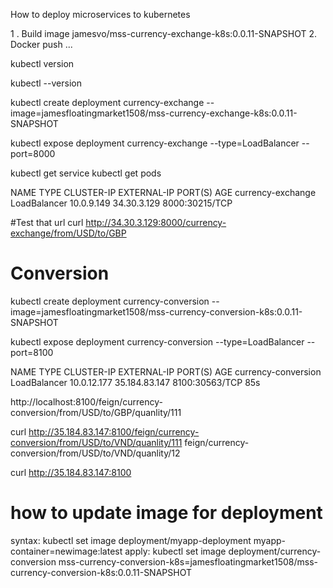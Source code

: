 How to deploy microservices to kubernetes

1 . Build image jamesvo/mss-currency-exchange-k8s:0.0.11-SNAPSHOT
2.  Docker push ...



kubectl version

kubectl --version

kubectl create deployment  currency-exchange --image=jamesfloatingmarket1508/mss-currency-exchange-k8s:0.0.11-SNAPSHOT



kubectl expose deployment currency-exchange --type=LoadBalancer --port=8000


kubectl get service
kubectl get pods


NAME                      TYPE           CLUSTER-IP    EXTERNAL-IP      PORT(S)          AGE
currency-exchange         LoadBalancer   10.0.9.149    34.30.3.129      8000:30215/TCP   

#Test that url
curl http://34.30.3.129:8000/currency-exchange/from/USD/to/GBP


# Conversion 
kubectl create deployment currency-conversion  --image=jamesfloatingmarket1508/mss-currency-conversion-k8s:0.0.11-SNAPSHOT


kubectl expose deployment currency-conversion  --type=LoadBalancer --port=8100

NAME                      TYPE           CLUSTER-IP    EXTERNAL-IP      PORT(S)          AGE
currency-conversion       LoadBalancer   10.0.12.177   35.184.83.147    8100:30563/TCP   85s

http://localhost:8100/feign/currency-conversion/from/USD/to/GBP/quanlity/111

curl http://35.184.83.147:8100/feign/currency-conversion/from/USD/to/VND/quanlity/111
							 feign/currency-conversion/from/USD/to/VND/quanlity/12

curl http://35.184.83.147:8100

# how to update image for deployment

syntax: kubectl set image deployment/myapp-deployment myapp-container=newimage:latest
apply:  kubectl set image deployment/currency-conversion mss-currency-conversion-k8s=jamesfloatingmarket1508/mss-currency-conversion-k8s:0.0.11-SNAPSHOT



